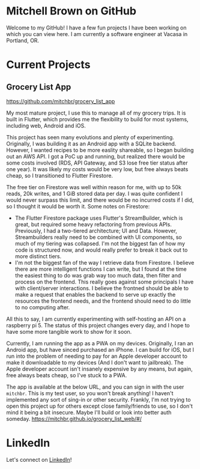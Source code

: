 # Mitchell Brown on GitHub
Welcome to my GitHub! I have a few fun projects I have been working on which you can view here. I am currently a software engineer at Vacasa in Portland, OR.

# Current Projects
## Grocery List App
https://github.com/mitchbr/grocery_list_app

My most mature project, I use this to manage all of my grocery trips. It is built in Flutter, which provides me the flexibility to build for most systems, including web, Android and iOS. 

This project has seen many evolutions and plenty of experimenting. Originally, I was building it as an Android app with a SQLite backend. However, I wanted recipes to be more easlity shareable, so I began building out an AWS API. I got a PoC up and running, but realized there would be some costs involved (RDS, API Gateway, and S3 lose free tier status after one year). It was likely my costs would be very low, but free always beats cheap, so I transitioned to Flutter Firestore. 

The free tier on Firestore was well within reason for me, with up to 50k reads, 20k writes, and 1 GiB stored data per day. I was quite confident I would never surpass this limit, and there would be no incurred costs if I did, so I thought it would be worth it. Some notes on Firestore:
- The Flutter Firestore package uses Flutter's StreamBuilder, which is great, but required some heavy refactoring from previous APIs. Previously, I had a two-tiered architecture; UI and Data. However, Streambuilders really need to be combined with UI components, so much of my tiering was collapsed. I'm not the biggest fan of how my code is structured now, and would really prefer to break it back out to more distinct tiers.
- I'm not the biggest fan of the way I retrieve data from Firestore. I believe there are more intelligent functions I can write, but I found at the time the easiest thing to do was grab way too much data, then filter and process on the frontend. This really goes against some principals I have with client/server interactions. I believe the frontned should be able to make a request that enables the backend to serve up exactly the resources the frontend needs, and the frontend should need to do little to no computing after.

All this to say, I am currently experimenting with self-hosting an API on a raspberry pi 5. The status of this project changes every day, and I hope to have some more tangible work to show for it soon.

Currently, I am running the app as a PWA on my devices. Originally, I ran an Android app, but have sinced purchased an iPhone. I can build for iOS, but I run into the problem of needing to pay for an Apple developer account to make it downloadable to my devices (And I don't want to jailbreak). The Apple developer account isn't insanely expensive by any means, but again, free always beats cheap, so I've stuck to a PWA.

The app is available at the below URL, and you can sign in with the user `mitchbr`. This is my test user, so you won't break anything! I haven't implemented any sort of sing-in or other security. Frankly, I'm not trying to open this project up for others except close family/friends to use, so I don't mind it being a bit insecure. Maybe I'll build or look into better auth someday.
https://mitchbr.github.io/grocery_list_web/#/


# LinkedIn
Let's connect on [LinkedIn](https://www.linkedin.com/in/mitchbr/)!
